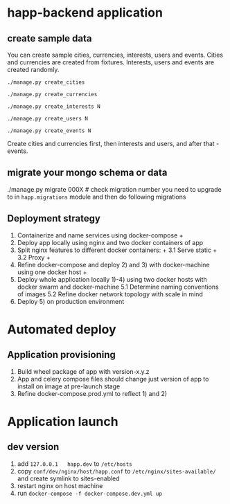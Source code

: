 # happ-backend application

## create sample data
You can create sample cities, currencies, interests, users and events.
Cities and currencies are created from fixtures. Interests, users and events are created randomly.

``` ./manage.py create_cities ```

``` ./manage.py create_currencies ```

``` ./manage.py create_interests N ```

``` ./manage.py create_users N ```

``` ./manage.py create_events N ```

Create cities and currencies first, then interests and users, and after that - events.

## migrate your mongo schema or data

./manage.py migrate 000X   #  check migration number you need to upgrade to in `happ.migrations` module and then do following migrations

## Deployment strategy

1. Containerize and name services using docker-compose +
2. Deploy app locally using nginx and two docker containers of app
3. Split nginx features to different docker containers: +
	3.1 Serve static +
	3.2 Proxy +
4. Refine docker-compose and deploy 2) and 3) with docker-machine using one docker host +
5. Deploy whole application locally 1)-4) using two docker hosts with docker swarm and docker-machine
	5.1 Determine naming conventions of images
	5.2 Refine docker network topology with scale in mind
6. Deploy 5) on production environment

# Automated deploy

## Application provisioning

1. Build wheel package of app with version-x.y.z
2. App and celery compose files should change just version of app to install on image at pre-launch stage
3. Refine docker-compose.prod.yml to reflect 1) and 2)

# Application launch

## dev version

1. add `127.0.0.1	happ.dev` to `/etc/hosts`
2. copy `conf/dev/nginx/host/happ.conf` to `/etc/nginx/sites-available/` and create symlink to sites-enabled
3. restart nginx on host machine
4. run `docker-compose -f docker-compose.dev.yml up`
